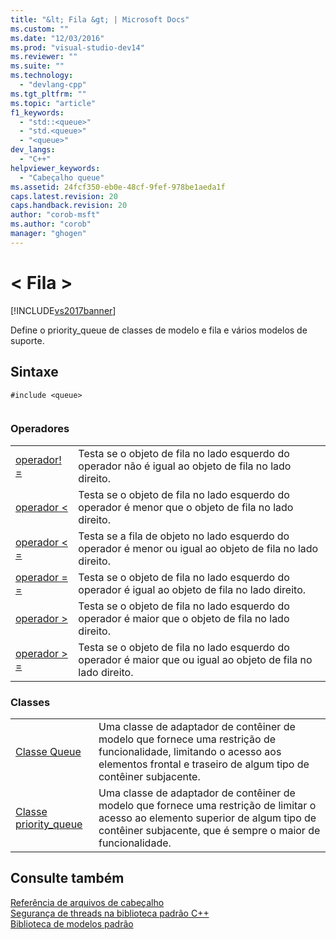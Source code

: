 ```yaml
---
title: "&lt; Fila &gt; | Microsoft Docs"
ms.custom: ""
ms.date: "12/03/2016"
ms.prod: "visual-studio-dev14"
ms.reviewer: ""
ms.suite: ""
ms.technology: 
  - "devlang-cpp"
ms.tgt_pltfrm: ""
ms.topic: "article"
f1_keywords: 
  - "std::<queue>"
  - "std.<queue>"
  - "<queue>"
dev_langs: 
  - "C++"
helpviewer_keywords: 
  - "Cabeçalho queue"
ms.assetid: 24fcf350-eb0e-48cf-9fef-978be1aeda1f
caps.latest.revision: 20
caps.handback.revision: 20
author: "corob-msft"
ms.author: "corob"
manager: "ghogen"
---
```

# &lt; Fila &gt;
[!INCLUDE[vs2017banner](../assembler/inline/includes/vs2017banner.md)]

Define o priority_queue de classes de modelo e fila e vários modelos de suporte.  
  
## <a name="syntax"></a>Sintaxe  
  
```  
#include <queue>  
  
```  
  
### <a name="operators"></a>Operadores  
  
|||  
|-|-|  
|[operador! =](../Topic/%3Cqueue%3E%20operators.md#operator_neq)|Testa se o objeto de fila no lado esquerdo do operador não é igual ao objeto de fila no lado direito.|  
|[operador <](../Topic/%3Cqueue%3E%20operators.md#operator_lt_)|Testa se o objeto de fila no lado esquerdo do operador é menor que o objeto de fila no lado direito.|  
|[operador \< =](../Topic/%3Cqueue%3E%20operators.md#operator_lt__eq)|Testa se a fila de objeto no lado esquerdo do operador é menor ou igual ao objeto de fila no lado direito.|  
|[operador = =](../Topic/%3Cqueue%3E%20operators.md#operator_eq_eq)|Testa se o objeto de fila no lado esquerdo do operador é igual ao objeto de fila no lado direito.|  
|[operador >](../Topic/%3Cqueue%3E%20operators.md#operator_gt_)|Testa se o objeto de fila no lado esquerdo do operador é maior que o objeto de fila no lado direito.|  
|[operador > =](../Topic/%3Cqueue%3E%20operators.md#operator_gt__eq)|Testa se o objeto de fila no lado esquerdo do operador é maior que ou igual ao objeto de fila no lado direito.|  
  
### <a name="classes"></a>Classes  
  
|||  
|-|-|  
|[Classe Queue](../standard-library/queue-class.md)|Uma classe de adaptador de contêiner de modelo que fornece uma restrição de funcionalidade, limitando o acesso aos elementos frontal e traseiro de algum tipo de contêiner subjacente.|  
|[Classe priority_queue](../standard-library/priority-queue-class.md)|Uma classe de adaptador de contêiner de modelo que fornece uma restrição de limitar o acesso ao elemento superior de algum tipo de contêiner subjacente, que é sempre o maior de funcionalidade.|  
  
## <a name="see-also"></a>Consulte também  
 [Referência de arquivos de cabeçalho](../standard-library/cpp-standard-library-header-files.md)   
 [Segurança de threads na biblioteca padrão C++](../standard-library/thread-safety-in-the-cpp-standard-library.md)   
 [Biblioteca de modelos padrão](../misc/standard-template-library.md)

